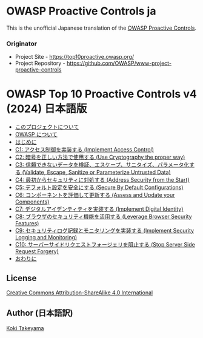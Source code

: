 # OWASP Proactive Controls ja

This is the unofficial Japanese translation of the [OWASP Proactive Controls](https://github.com/OWASP/www-project-proactive-controls).

### Originator

- Project Site - <https://top10proactive.owasp.org/>
- Project Repository - <https://github.com/OWASP/www-project-proactive-controls>

# OWASP Top 10 Proactive Controls v4 (2024) 日本語版

* [このプロジェクトについて](Document/docs/index.md)
* [OWASP について](Document/introduction/about-owasp.md)
* [はじめに](Document/docs/the-top-10/introduction.md)
* [C1: アクセス制御を実装する (Implement Access Control)](Document/docs/the-top-10/c1-accesscontrol.md)
* [C2: 暗号を正しい方法で使用する (Use Cryptography the proper way)](Document/docs/the-top-10/c2-crypto.md)
* [C3: 信頼できないデータを検証、エスケープ、サニタイズ、パラメータ化する (Validate, Escape, Sanitize or Parameterize Untrusted Data)](Document/docs/the-top-10/c3-validate-input-and-handle-exceptions.md)
* [C4: 最初からセキュリティに対処する (Address Security from the Start)](Document/docs/the-top-10/c4-secure-architecture.md)
* [C5: デフォルト設定を安全にする (Secure By Default Configurations)](Document/docs/the-top-10/c5-secure-by-default.md)
* [C6: コンポーネントを評価して更新する (Assess and Update your Components)](Document/docs/the-top-10/c6-use-secure-dependencies.md)
* [C7: デジタルアイデンティティを実装する (Implement Digital Identity)](Document/docs/the-top-10/c7-implement-digital-identity.md)
* [C8: ブラウザのセキュリティ機能を活用する (Leverage Browser Security Features)](Document/docs/the-top-10/c8-help-the-browser-defend-the-user.md)
* [C9: セキュリティログ記録とモニタリングを実装する (Implement Security Logging and Monitoring)](Document/docs/the-top-10/c9-security-logging-and-monitoring.md)
* [C10: サーバーサイドリクエストフォージェリを阻止する (Stop Server Side Request Forgery)](Document/docs/the-top-10/c10-stop-server-side-request-forgery.md)
* [おわりに](Document/docs/final-word.md)

## License

[Creative Commons Attribution-ShareAlike 4.0 International](https://creativecommons.org/licenses/by-sa/4.0/)

## Author (日本語訳)

[Koki Takeyama](https://github.com/coky-t)

